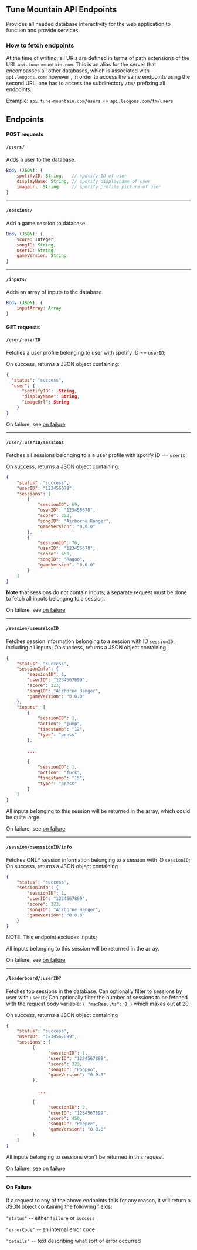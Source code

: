 ## Tune Mountain API Endpoints

Provides all needed database interactivity for the web application to function and provide services.

### How to fetch endpoints

At the time of writing, all URIs are defined in terms of path extensions of the URL `api.tune-mountain.com`. This is
 an alias for the server that encompasses all other databases, which is associated with `api.leogons.com`; however
 , in order to access the same endpoints using the second URL, one has to access the subdirectory `/tm/` prefixing
  all endpoints.
  
  Example:
  `api.tune-mountain.com/users` == `api.leogons.com/tm/users`
  
Endpoints
----

#### POST requests
#### `/users/`
Adds a user to the database.
```javascript
Body (JSON): {
    spotifyID: String,   // spotify ID of user
    displayName: String, // spotify displayname of user
    imageUrl: String     // spotify profile picture of user
}
```
---
#### `/sessions/`
Add a game session to database.

```javascript
Body (JSON): {
    score: Integer,
    songID: String,
    userID: String,
    gameVersion: String
}
```
---
#### `/inputs/`
Adds an array of inputs to the database.

```javascript
Body (JSON): {
    inputArray: Array
}
```

#### GET requests
#### `/user/:userID`
Fetches a user profile belonging to user with spotify ID == `userID`;

On success, returns a JSON object containing: 
```JSON
{
  "status": "success",
  "user": {
      "spotifyID":  String,
      "displayName": String,
      "imageUrl": String
    }
}
```
On failure, see [on failure](#onfailure)

---
#### `/user/:userID/sessions`
Fetches all sessions belonging to a a user profile with spotify ID == `userID`;

On success, returns a JSON object containing: 
```JSON
{
    "status": "success",
    "userID": "123456678",
    "sessions": [
        {
            "sessionID": 69,
            "userID": "123456678",
            "score": 323,
            "songID": "Airborne Ranger",
            "gameVersion": "0.0.0"
        },
        {
            "sessionID": 76,
            "userID": "123456678",
            "score": 450,
            "songID": "Ragoo",
            "gameVersion": "0.0.0"
        }
    ]
}
```
**Note** that sessions do not contain inputs; a separate request must be done to fetch all inputs belonging to a
 session. 

On failure, see [on failure](#onfailure)

---
#### `/session/:sesssionID`
Fetches session information belonging to a session with ID `sessionID`, including all inputs;
On success, returns a JSON object containing
```JSON
{
    "status": "success",
    "sessionInfo": {
        "sessionID": 1,
        "userID": "1234567899",
        "score": 323,
        "songID": "Airborne Ranger",
        "gameVersion": "0.0.0"
    },
    "inputs": [
        {
            "sessionID": 1,
            "action": "jump",
            "timestamp": "12",
            "type": "press"
        },
        
        ...

        {
            "sessionID": 1,
            "action": "fuck",
            "timestamp": "15",
            "type": "press"
        }
    ]
}
```

All inputs belonging to this session will be returned in the array, which could be quite large.

On failure, see [on failure](#onfailure)

---
#### `/session/:sesssionID/info`
Fetches ONLY session information belonging to a session with ID `sessionID`;
On success, returns a JSON object containing
```JSON
{
    "status": "success",
    "sessionInfo": {
        "sessionID": 1,
        "userID": "1234567899",
        "score": 323,
        "songID": "Airborne Ranger",
        "gameVersion": "0.0.0"
    }
}
```
NOTE: This endpoint excludes inputs;

All inputs belonging to this session will be returned in the array.

On failure, see [on failure](#onfailure)

---
#### `/leaderboard/:userID?`
Fetches top sessions in the database. Can optionally filter to sessions by user with `userID`;
Can optionally filter the number of sessions to be fetched with the request body variable:
`{ "maxResults": 8 }` which maxes out at 20.

On success, returns a JSON object containing
```JSON
{
    "status": "success",
    "userID": "1234567899",
    "sessions": [
          {
                "sessionID": 1,
                "userID": "1234567899",
                "score": 323,
                "songID": "Poopoo",
                "gameVersion": "0.0.0"
          },
          
            ...

          {
                "sessionID": 2,
                "userID": "1234567899",
                "score": 450,
                "songID": "Peepee",
                "gameVersion": "0.0.0"
          }
    ]
}
```

All inputs belonging to sessions won't be returned in this request.

On failure, see [on failure](#onfailure)

---

#### On Failure
If a request to any of the above endpoints fails for any reason, it will return a JSON object containing the
 following fields:
 
 `"status"` -- either `failure` or `success`
 
 `"errorCode"` -- an internal error code
 
 `"details"` -- text describing what sort of error occurred